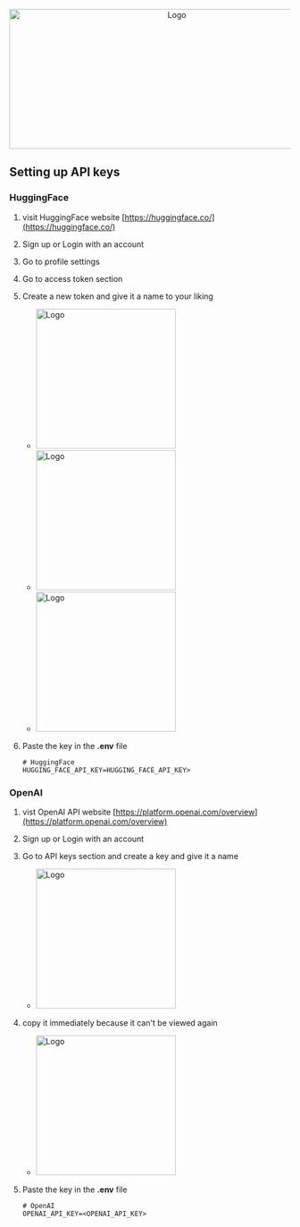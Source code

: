 <p align="center">
  <a href="https://wikiproduct.up.railway.app/"><img src="https://github.com/WikiProductOfficial/WikiProductOfficial/assets/130275283/84e08fc1-b327-4442-b67e-9269dfeb60f3" alt="Logo" width="584.5" height="250"/></a>
</p>

## Setting up API keys
### HuggingFace
1. visit HuggingFace website [https://huggingface.co/](https://huggingface.co/)

2. Sign up or Login with an account

3. Go to profile settings

4. Go to access token section

5. Create a new token and give it a name to your liking
   - <img src="https://github.com/WikiProductOfficial/WikiProductOfficial/assets/130275283/1b52d404-6d63-486b-8018-02750a5cc845" alt="Logo" height="250"/>
   - <img src="https://github.com/WikiProductOfficial/WikiProductOfficial/assets/130275283/2875a1e7-e179-408c-a926-eb4ccf8a8a88" alt="Logo" height="250"/>
   - <img src="https://github.com/WikiProductOfficial/WikiProductOfficial/assets/130275283/505c0e74-d1d0-408a-8648-ad9eef43a3e9" alt="Logo" height="250"/>

6. Paste the key in the **.env** file
    ```
   # HuggingFace
   HUGGING_FACE_API_KEY=HUGGING_FACE_API_KEY>
    ```

### OpenAI
1. vist OpenAI API website [https://platform.openai.com/overview](https://platform.openai.com/overview)

2. Sign up or Login with an account

3. Go to API keys section and create a key and give it a name
   - <img src="https://github.com/WikiProductOfficial/WikiProductOfficial/assets/130275283/1a55cf83-790d-4562-bb62-bfeafb26b96a" alt="Logo" height="250"/>
4. copy it immediately because it can't be viewed again
   - <img src="https://github.com/WikiProductOfficial/WikiProductOfficial/assets/130275283/28cd167a-d9d3-472d-948f-d71c9e35e6db" alt="Logo" height="250"/>

5. Paste the key in the **.env** file
    ```
   # OpenAI
    OPENAI_API_KEY=<OPENAI_API_KEY>
    ```
